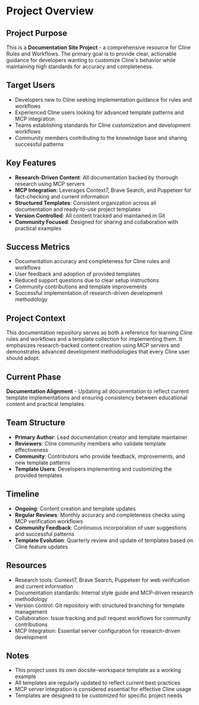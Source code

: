 # Project Overview

## Project Purpose
This is a **Documentation Site Project** - a comprehensive resource for Cline Rules and Workflows. The primary goal is to provide clear, actionable guidance for developers wanting to customize Cline's behavior while maintaining high standards for accuracy and completeness.

## Target Users
- Developers new to Cline seeking implementation guidance for rules and workflows
- Experienced Cline users looking for advanced template patterns and MCP integration
- Teams establishing standards for Cline customization and development workflows
- Community members contributing to the knowledge base and sharing successful patterns

## Key Features
- **Research-Driven Content**: All documentation backed by thorough research using MCP servers
- **MCP Integration**: Leverages Context7, Brave Search, and Puppeteer for fact-checking and current information
- **Structured Templates**: Consistent organization across all documentation and ready-to-use project templates
- **Version Controlled**: All content tracked and maintained in Git
- **Community Focused**: Designed for sharing and collaboration with practical examples

## Success Metrics
- Documentation accuracy and completeness for Cline rules and workflows
- User feedback and adoption of provided templates
- Reduced support questions due to clear setup instructions
- Community contributions and template improvements
- Successful implementation of research-driven development methodology

## Project Context
This documentation repository serves as both a reference for learning Cline rules and workflows and a template collection for implementing them. It emphasizes research-backed content creation using MCP servers and demonstrates advanced development methodologies that every Cline user should adopt.

## Current Phase
**Documentation Alignment** - Updating all documentation to reflect current template implementations and ensuring consistency between educational content and practical templates.

## Team Structure
- **Primary Author**: Lead documentation creator and template maintainer
- **Reviewers**: Cline community members who validate template effectiveness
- **Community**: Contributors who provide feedback, improvements, and new template patterns
- **Template Users**: Developers implementing and customizing the provided templates

## Timeline
- **Ongoing**: Content creation and template updates
- **Regular Reviews**: Monthly accuracy and completeness checks using MCP verification workflows
- **Community Feedback**: Continuous incorporation of user suggestions and successful patterns
- **Template Evolution**: Quarterly review and update of templates based on Cline feature updates

## Resources
- Research tools: Context7, Brave Search, Puppeteer for web verification and current information
- Documentation standards: Internal style guide and MCP-driven research methodology
- Version control: Git repository with structured branching for template management
- Collaboration: Issue tracking and pull request workflows for community contributions
- MCP Integration: Essential server configuration for research-driven development

## Notes
- This project uses its own docsite-workspace template as a working example
- All templates are regularly updated to reflect current best practices
- MCP server integration is considered essential for effective Cline usage
- Templates are designed to be customized for specific project needs
